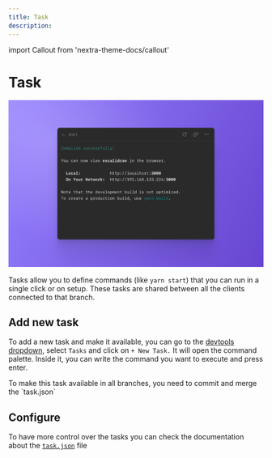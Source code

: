 ```yaml
---
title: Task
description: 
---
```


import Callout from 'nextra-theme-docs/callout'

# Task

![CodeSandbox Projects Task](../images/devtools-cover-tasks.png)

Tasks allow you to define commands (like `yarn start`) that you can run in a single click or on setup. These tasks are shared between all the clients connected to that branch.

## Add new task

To add a new task and make it available, you can go to the [devtools dropdown](a), select `Tasks` and click on `+ New Task.` It will open the command palette. Inside it, you can write the command you want to execute and press enter. 

<Callout>
To make this task available in all branches, you need to commit and merge the `task.json`
</Callout>

## Configure

To have more control over the tasks you can check the documentation about the [`task.json`](a) file
